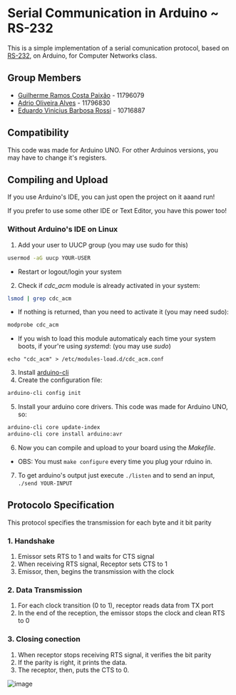 # Serial Communication in Arduino ~ RS-232

This is a simple implementation of a serial comunication protocol, based on [RS-232](https://pt.wikipedia.org/wiki/RS-232), on Arduino, for Computer Networks class.

## Group Members

- [Guilherme Ramos Costa Paixão](https://guip.dev) - 11796079
- [Adrio Oliveira Alves](https://github.com/adriooa) - 11796830
- [Eduardo Vinicius Barbosa Rossi](https://github.com/RossiEduardo) - 10716887

## Compatibility

This code was made for Arduino UNO. For other Arduinos versions, you may have to change it's registers.

## Compiling and Upload


If you use Arduino's IDE, you can just open the project on it aaand run!

If you prefer to use some other IDE or Text Editor, you have this power too!

### Without Arduino's IDE on Linux

1. Add your user to UUCP group (you may use sudo for this)
```bash
usermod -aG uucp YOUR-USER
```
- Restart or logout/login your system

2. Check if *cdc_acm* module is already activated in your system:

```bash
lsmod | grep cdc_acm
```
- If nothing is returned, than you need to activate it (you may need sudo):
```bash
modprobe cdc_acm
```
- If you wish to load this module automaticaly each time your system boots, if your're using *systemd*:
(you may use *sudo*)
```
echo "cdc_acm" > /etc/modules-load.d/cdc_acm.conf
```
3. Install [arduino-cli](https://arduino.github.io/arduino-cli/0.19/)
4. Create the configuration file:
```bash
arduino-cli config init
```
5. Install your arduino core drivers. This code was made for Arduino UNO, so:
```bash
arduino-cli core update-index
arduino-cli core install arduino:avr
```

6. Now you can compile and upload to your board using the *Makefile*.

- OBS: You must `make configure` every time you plug your rduino in.

7. To get arduino's output just execute `./listen` and to send an input, `./send YOUR-INPUT`

## Protocolo Specification

This protocol specifies the transmission for each byte and it bit parity

### 1. Handshake

1. Emissor sets RTS to 1 and waits for CTS signal
2. When receiving RTS signal, Receptor sets CTS to 1
3. Emissor, then, begins the transmission with the clock

### 2. Data Transmission

1. For each clock transition (0 to 1), receptor reads data from TX port
2. In the end of the reception, the emissor stops the clock and clean RTS to 0

### 3. Closing conection

1. When receptor stops receiving RTS signal, it verifies the bit parity
2. If the parity is right, it prints the data.
3. The receptor, then, puts the CTS to 0.

![image](https://user-images.githubusercontent.com/26512375/172840050-e5794599-9ecc-42d9-81f7-8d1000137136.png)

